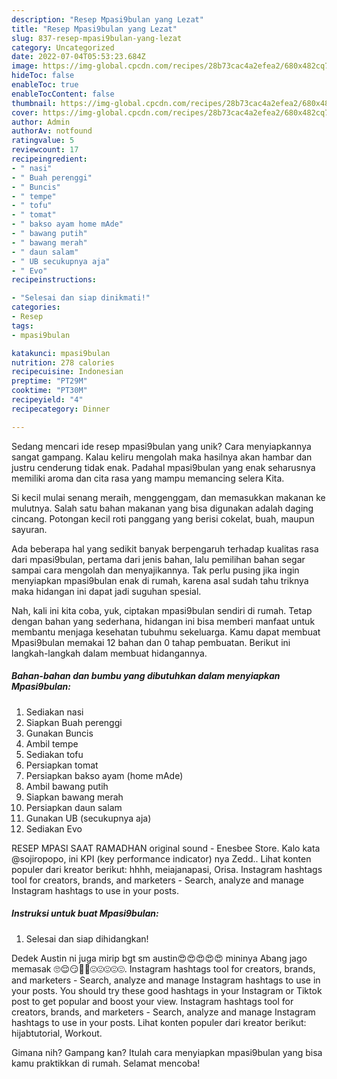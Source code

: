 ```yaml
---
description: "Resep Mpasi9bulan yang Lezat"
title: "Resep Mpasi9bulan yang Lezat"
slug: 837-resep-mpasi9bulan-yang-lezat
category: Uncategorized
date: 2022-07-04T05:53:23.684Z
image: https://img-global.cpcdn.com/recipes/28b73cac4a2efea2/680x482cq70/mpasi9bulan-foto-resep-utama.jpg
hideToc: false
enableToc: true
enableTocContent: false
thumbnail: https://img-global.cpcdn.com/recipes/28b73cac4a2efea2/680x482cq70/mpasi9bulan-foto-resep-utama.jpg
cover: https://img-global.cpcdn.com/recipes/28b73cac4a2efea2/680x482cq70/mpasi9bulan-foto-resep-utama.jpg
author: Admin
authorAv: notfound
ratingvalue: 5
reviewcount: 17
recipeingredient:
- " nasi"
- " Buah perenggi"
- " Buncis"
- " tempe"
- " tofu"
- " tomat"
- " bakso ayam home mAde"
- " bawang putih"
- " bawang merah"
- " daun salam"
- " UB secukupnya aja"
- " Evo"
recipeinstructions:

- "Selesai dan siap dinikmati!"
categories:
- Resep
tags:
- mpasi9bulan

katakunci: mpasi9bulan 
nutrition: 278 calories
recipecuisine: Indonesian
preptime: "PT29M"
cooktime: "PT30M"
recipeyield: "4"
recipecategory: Dinner

---
```





Sedang mencari ide resep mpasi9bulan yang unik? Cara menyiapkannya sangat gampang. Kalau keliru mengolah maka hasilnya akan hambar dan justru cenderung tidak enak. Padahal mpasi9bulan yang enak seharusnya memiliki aroma dan cita rasa yang mampu memancing selera Kita.





Si kecil mulai senang meraih, menggenggam, dan memasukkan makanan ke mulutnya. Salah satu bahan makanan yang bisa digunakan adalah daging cincang. Potongan kecil roti panggang yang berisi cokelat, buah, maupun sayuran.

Ada beberapa hal yang sedikit banyak berpengaruh terhadap kualitas rasa dari mpasi9bulan, pertama dari jenis bahan, lalu pemilihan bahan segar sampai cara mengolah dan menyajikannya. Tak perlu pusing jika ingin menyiapkan mpasi9bulan enak di rumah, karena asal sudah tahu triknya maka hidangan ini dapat jadi suguhan spesial.






Nah, kali ini kita coba, yuk, ciptakan mpasi9bulan sendiri di rumah. Tetap dengan bahan yang sederhana, hidangan ini bisa memberi manfaat untuk membantu menjaga kesehatan tubuhmu sekeluarga. Kamu dapat membuat Mpasi9bulan memakai 12 bahan dan 0 tahap pembuatan. Berikut ini langkah-langkah dalam membuat hidangannya.

<!--inarticleads1-->

##### Bahan-bahan dan bumbu yang dibutuhkan dalam menyiapkan Mpasi9bulan:

1. Sediakan  nasi
1. Siapkan  Buah perenggi
1. Gunakan  Buncis
1. Ambil  tempe
1. Sediakan  tofu
1. Persiapkan  tomat
1. Persiapkan  bakso ayam (home mAde)
1. Ambil  bawang putih
1. Siapkan  bawang merah
1. Persiapkan  daun salam
1. Gunakan  UB (secukupnya aja)
1. Sediakan  Evo


RESEP MPASI SAAT RAMADHAN original sound - Enesbee Store. Kalo kata @sojiropopo, ini KPI (key performance indicator) nya Zedd.. Lihat konten populer dari kreator berikut: hhhh, meiajanapasi, Orisa. Instagram hashtags tool for creators, brands, and marketers - Search, analyze and manage Instagram hashtags to use in your posts. 

<!--inarticleads2-->

##### Instruksi untuk buat Mpasi9bulan:


1. Selesai dan siap dihidangkan!

Dedek Austin ni juga mirip bgt sm austin😍😍😍😍😍 mininya Abang jago memasak 🙄😌😏👍🏻😍😍😍😍😍. Instagram hashtags tool for creators, brands, and marketers - Search, analyze and manage Instagram hashtags to use in your posts. You should try these good hashtags in your Instagram or Tiktok post to get popular and boost your view. Instagram hashtags tool for creators, brands, and marketers - Search, analyze and manage Instagram hashtags to use in your posts. Lihat konten populer dari kreator berikut: hijabtutorial, Workout. 

Gimana nih? Gampang kan? Itulah cara menyiapkan mpasi9bulan yang bisa kamu praktikkan di rumah. Selamat mencoba!
